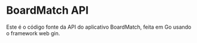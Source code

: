 # BoardMatch API

Este é o código fonte da API do aplicativo BoardMatch, feita
em Go usando o framework web gin.